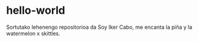 # hello-world
Sortutako lehenengo repositorioa da
Soy Iker Cabo, me encanta la piña y la watermelon x skittles.
